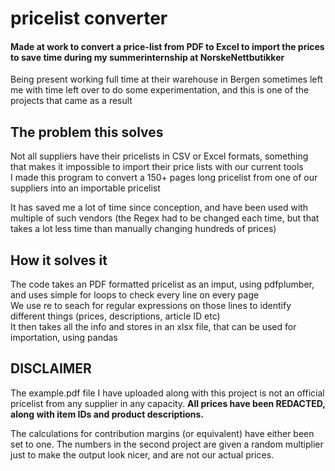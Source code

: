 # pricelist converter
#### Made at work to convert a price-list from PDF to Excel to import the prices to save time during my summerinternship at NorskeNettbutikker
Being present working full time at their warehouse in Bergen sometimes left me with time left over to do some experimentation, and this is one of the projects that came as a result

## The problem this solves
Not all suppliers have their pricelists in CSV or Excel formats, something that makes it impossible to import their price lists with our current tools <br>
I made this program to convert a 150+ pages long pricelist from one of our suppliers into an importable pricelist <br>

It has saved me a lot of time since conception, and have been used with multiple of such vendors (the Regex had to be changed each time, but that takes a lot less time than manually changing hundreds of prices)

## How it solves it
The code takes an PDF formatted pricelist as an imput, using pdfplumber, and uses simple for loops to check every line on every page <br>
We use re to seach for regular expressions on those lines to identify different things (prices, descriptions, article ID etc) <br>
It then takes all the info and stores in an xlsx file, that can be used for importation, using pandas <br>

## DISCLAIMER
The example.pdf file I have uploaded along with this project is not an official pricelist from any supplier in any capacity. **All prices have been REDACTED, along with item IDs and product descriptions.**

The calculations for contribution margins (or equivalent) have either been set to one. The numbers in the second project are given a random multiplier just to make the output look nicer, and are not our actual prices.
